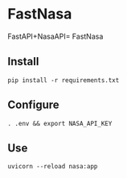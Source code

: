 # FastNasa

FastAPI+NasaAPI= FastNasa


## Install
`pip install -r requirements.txt`

## Configure
`. .env && export NASA_API_KEY`

## Use
`uvicorn --reload nasa:app`
